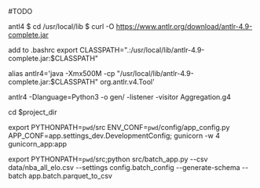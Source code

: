 #TODO 

antl4
$ cd /usr/local/lib
$ curl -O https://www.antlr.org/download/antlr-4.9-complete.jar

add to .bashrc
export CLASSPATH=".:/usr/local/lib/antlr-4.9-complete.jar:$CLASSPATH"

alias antlr4='java -Xmx500M -cp "/usr/local/lib/antlr-4.9-complete.jar:$CLASSPATH" org.antlr.v4.Tool'


antlr4 -Dlanguage=Python3 -o gen/ -listener -visitor Aggregation.g4

cd $project_dir

export PYTHONPATH=`pwd`/src ENV_CONF=`pwd`/config/app_config.py APP_CONF=app.settings_dev.DevelopmentConfig; gunicorn -w 4 gunicorn_app:app

export PYTHONPATH=`pwd`/src;python src/batch_app.py --csv data/nba_all_elo.csv --settings config.batch_config --generate-schema --batch app.batch.parquet_to_csv